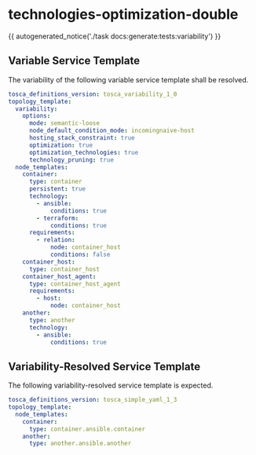# technologies-optimization-double

{{ autogenerated_notice('./task docs:generate:tests:variability') }}


## Variable Service Template

The variability of the following variable service template shall be resolved.

```yaml linenums="1"
tosca_definitions_version: tosca_variability_1_0
topology_template:
  variability:
    options:
      mode: semantic-loose
      node_default_condition_mode: incomingnaive-host
      hosting_stack_constraint: true
      optimization: true
      optimization_technologies: true
      technology_pruning: true
  node_templates:
    container:
      type: container
      persistent: true
      technology:
        - ansible:
            conditions: true
        - terraform:
            conditions: true
      requirements:
        - relation:
            node: container_host
            conditions: false
    container_host:
      type: container_host
    container_host_agent:
      type: container_host_agent
      requirements:
        - host:
            node: container_host
    another:
      type: another
      technology:
        - ansible:
            conditions: true
```




## Variability-Resolved Service Template

The following variability-resolved service template is expected.

```yaml linenums="1"
tosca_definitions_version: tosca_simple_yaml_1_3
topology_template:
  node_templates:
    container:
      type: container.ansible.container
    another:
      type: another.ansible.another
```

